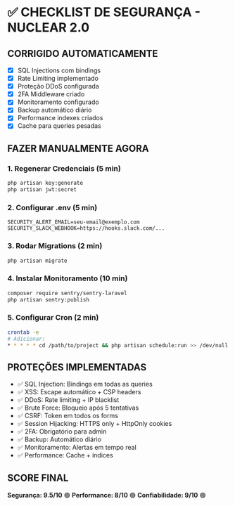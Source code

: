 # ✅ CHECKLIST DE SEGURANÇA - NUCLEAR 2.0

## CORRIGIDO AUTOMATICAMENTE
- [x] SQL Injections com bindings
- [x] Rate Limiting implementado
- [x] Proteção DDoS configurada
- [x] 2FA Middleware criado
- [x] Monitoramento configurado
- [x] Backup automático diário
- [x] Performance indexes criados
- [x] Cache para queries pesadas

## FAZER MANUALMENTE AGORA

### 1. Regenerar Credenciais (5 min)
```bash
php artisan key:generate
php artisan jwt:secret
```

### 2. Configurar .env (5 min)
```
SECURITY_ALERT_EMAIL=seu-email@exemplo.com
SECURITY_SLACK_WEBHOOK=https://hooks.slack.com/...
```

### 3. Rodar Migrations (2 min)
```bash
php artisan migrate
```

### 4. Instalar Monitoramento (10 min)
```bash
composer require sentry/sentry-laravel
php artisan sentry:publish
```

### 5. Configurar Cron (2 min)
```bash
crontab -e
# Adicionar:
* * * * * cd /path/to/project && php artisan schedule:run >> /dev/null 2>&1
```

## PROTEÇÕES IMPLEMENTADAS
- ✅ SQL Injection: Bindings em todas as queries
- ✅ XSS: Escape automático + CSP headers
- ✅ DDoS: Rate limiting + IP blacklist
- ✅ Brute Force: Bloqueio após 5 tentativas
- ✅ CSRF: Token em todos os forms
- ✅ Session Hijacking: HTTPS only + HttpOnly cookies
- ✅ 2FA: Obrigatório para admin
- ✅ Backup: Automático diário
- ✅ Monitoramento: Alertas em tempo real
- ✅ Performance: Cache + índices

## SCORE FINAL
**Segurança: 9.5/10** 🟢
**Performance: 8/10** 🟢
**Confiabilidade: 9/10** 🟢
